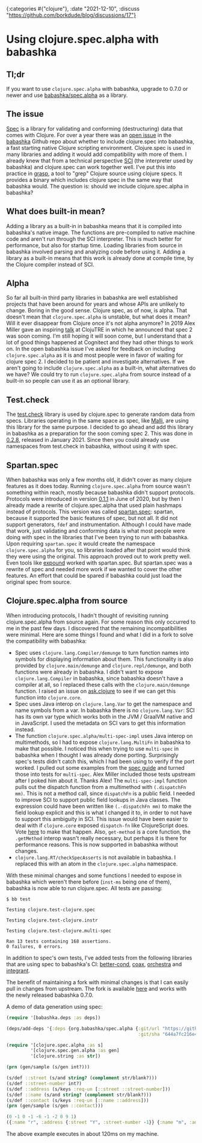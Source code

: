 {:categories #{"clojure"}, :date "2021-12-10", :discuss "https://github.com/borkdude/blog/discussions/17"}

# Using clojure.spec.alpha with babashka

## Tl;dr

If you want to use `clojure.spec.alpha` with babashka, upgrade to 0.7.0 or newer
and use [babashka/spec.alpha](https://github.com/babashka/spec.alpha) as a
library.

## The issue

[Spec](https://github.com/clojure/spec.alpha) is a library for validating and
conforming (destructuring) data that comes with Clojure. For over a year there
was an [open issue](https://github.com/babashka/babashka/issues/558) in the
[babashka](https://babashka.org/) Github repo about whether to include
clojure.spec into babashka, a fast starting native Clojure scripting
environment. Clojure.spec is used in many libraries and adding it would add
compatibility with more of them. I already knew that from a technical
perspective [SCI](https://github.com/babashka/sci) (the interpreter used by
babashka) and clojure.spec can work together well. I've put this into practice
in [grasp](https://github.com/borkdude/grasp), a tool to "grep" Clojure source
using clojure specs. It provides a binary which includes clojure spec in the
same way that babashka would. The question is: should we include
clojure.spec.alpha in babashka?

## What does built-in mean?

Adding a library as a built-in in babashka means that it is compiled into
babashka's native image. The functions are pre-compiled to native machine code
and aren't run through the SCI interpreter. This is much better for performance,
but also for startup time. Loading libraries from source in babashka involved
parsing and analyzing code before using it. Adding a library as a built-in means
that this work is already done at compile time, by the Clojure compiler instead
of SCI.

## Alpha

So far all built-in third party libraries in babashka are well established
projects that have been around for years and whose APIs are unlikely to
change. Boring in the good sense. Clojure spec, as of now, is alpha. That
doesn't mean that `clojure.spec.alpha` is unstable, but what does it mean? Will
it ever disappear from Clojure once it's not alpha anymore? In 2019 Alex Miller
gave an inspiring [talk](https://youtu.be/KeZNRypKVa4) at ClojuTRE in which he
announced that spec 2 was soon coming. I'm still hoping it will soon come, but I
understand that a lot of good things happened at Cognitect and they had other
things to work on. In the open babashka issue I've asked for feedback on including
`clojure.spec.alpha` as it is and most people were in favor of waiting for
clojure spec 2. I decided to be patient and investigate alternatives. If we
aren't going to include `clojure.spec.alpha` as a built-in, what alternatives do
we have? We could try to run `clojure.spec.alpha` from source instead of a
built-in so people can use it as an optional library.

## Test.check

The [test.check](https://github.com/clojure/test.check) library is used by
clojure.spec to generate random data from specs. Libraries operating in the same
space as spec, like [Malli](https://github.com/metosin/malli), are using this
library for the same purpose. I decided to go ahead and add this library in
babashka as a preparation for the soon coming spec 2. This was done in
[0.2.8](https://github.com/babashka/babashka/blob/master/CHANGELOG.md#v028),
released in January 2021. Since then you could already use namespaces from
test.check in babashka, without using it with spec.

## Spartan.spec

When babashka was only a few months old, it didn't cover as many clojure
features as it does today. Running `clojure.spec.alpha` from source wasn't
something within reach, mostly because babashka didn't support
protocols. Protocols were introduced in version
[0.1.1](https://github.com/babashka/babashka/blob/master/CHANGELOG.md#v011-2020-06-10)
in June of 2020, but by then I already made a rewrite of clojure.spec.alpha that
used plain hashmaps instead of protocols. This version was called
[spartan.spec](https://github.com/borkdude/spartan.spec): spartan, because it
supported the basic features of spec, but not all. It did not support
generators, `fdef` and instrumentation. Although I could have made that work,
just validating and conforming data is what most people were doing with spec in
the libraries that I've been trying to run with babashka. Upon requiring
`spartan.spec` it would create the namespace `clojure.spec.alpha` for you, so
libraries loaded after that point would think they were using the original. This
approach proved out to work pretty well. Even tools like
[expound](https://github.com/bhb/expound) worked with spartan.spec. But
spartan.spec was a rewrite of spec and needed more work if we wanted to cover
the other features. An effort that could be spared if babashka could just load
the original spec from source.

## Clojure.spec.alpha from source

When introducing protocols, I hadn't thought of revisiting running
clojure.spec.alpha from source again. For some reason this only occurred to me
in the past few days. I discovered that the remaining incompatibilities were
minimal. Here are some things I found and what I did in a fork to solve the
compatibility with babashka:

- Spec uses `clojure.lang.Compiler/demunge` to turn function names into symbols
  for displaying information about them. This functionality is also provided by
  `clojure.main/demunge` and `clojure.repl/demunge`, and both functions were
  already in babashka. I didn't want to expose `clojure.lang.Compiler` in
  babashka, since babashka doesn't have a compiler at all, so I replaced these
  calls with the `clojure.main/demunge` function. I raised an issue on
  [ask.clojure](https://ask.clojure.org/index.php/11371/consider-adding-demunge-into-clojure-core)
  to see if we can get this function into `clojure.core`.
- Spec uses Java interop on `clojure.lang.Var` to get the namespace and name
  symbols from a var. In babashka there is no `clojure.lang.Var`: SCI has its
  own var type which works both in the JVM / GraalVM native and in JavaScript. I
  used the metadata on SCI vars to get this information instead.
- The function `clojure.spec.alpha/multi-spec-impl` uses Java interop on
  multimethods, so I had to expose `clojure.lang.MultiFn` in babashka to make
  that possible. I noticed this when trying to use `multi-spec` in babashka when
  I thought I was already done porting. Surprisingly spec's tests didn't catch
  this, which I had been using to verify if the port worked. I pulled out some
  examples from the [spec guide](https://clojure.org/guides/spec) and turned
  those into tests for `multi-spec`. Alex Miller included those tests upstream
  after I poked him about it. Thanks Alex!  The `multi-spec-impl` function pulls
  out the dispatch function from a multimethod with `(.dispatchFn mm)`. This is
  not a method call, since `dispatchFn` is a public field. I needed to improve
  SCI to support public field lookups in Java classes. The expression could have
  been written like `(.-dispatchFn mm)` to make the field lookup explicit and
  this is what I changed it to, in order to not have to support this ambiguity
  in SCI. This issue would have been easier to deal with if `clojure.core`
  exposed `dispatch-fn` like ClojureScript does. Vote
  [here](https://ask.clojure.org/index.php/10261/please-add-dispatch-fn-to-clojure-core)
  to make that happen. Also, `get-method` is a core function, the `.getMethod`
  interop wasn't really necessary, but perhaps it is there for performance
  reasons. This is now supported in babashka without changes.
- `clojure.lang.RT/checkSpecAsserts` is not available in babashka. I replaced
  this with an atom in the `clojure.spec.alpha` namespace.

With these minimal changes and some functions I needed to expose in babashka
which weren't there before (`inst-ms` being one of them), babashka is now able
to run clojure.spec. All tests are passing:

```
$ bb test

Testing clojure.test-clojure.spec

Testing clojure.test-clojure.instr

Testing clojure.test-clojure.multi-spec

Ran 13 tests containing 168 assertions.
0 failures, 0 errors.
```

In addition to spec's own tests, I've added tests from the following libraries
that are using spec to babashka's CI:
[better-cond](https://github.com/Engelberg/better-cond),
[coax](https://github.com/exoscale/coax),
[orchestra](https://github.com/jeaye/orchestra) and
[integrant](https://github.com/weavejester/integrant).

The benefit of maintaining a fork with minimal changes is that I can easily pull
in changes from upstream.  The fork is available
[here](https://github.com/babashka/spec.alpha) and works with the newly released
babashka 0.7.0.

A demo of data generation using spec:

``` clojure
(require '[babashka.deps :as deps])

(deps/add-deps '{:deps {org.babashka/spec.alpha {:git/url "https://github.com/babashka/spec.alpha"
                                                 :git/sha "644a7fc216e43d5da87b07471b0f87d874107d1a"}}})

(require '[clojure.spec.alpha :as s]
         '[clojure.spec.gen.alpha :as gen]
         '[clojure.string :as str])

(prn (gen/sample (s/gen int?)))

(s/def ::street (s/and string? (complement str/blank?)))
(s/def ::street-number int?)
(s/def ::address (s/keys :req-un [::street ::street-number]))
(s/def ::name (s/and string? (complement str/blank?)))
(s/def ::contact (s/keys :req-un [::name ::address]))
(prn (gen/sample (s/gen ::contact)))
```

``` clojure
(0 -1 0 -1 -6 -1 -2 0 9 1)
({:name "r", :address {:street "Y", :street-number -1}} {:name "m", :address {:street "k8", :street-number -1}} {:name "5", :address {:street "s1E", :street-number 0}} {:name "o4H", :address {:street "4", :street-number -1}} {:name "nkhf", :address {:street "4Fh92", :street-number 1}} {:name "e", :address {:street "X", :street-number 4}} {:name "5v76a9B", :address {:street "bEf7e", :street-number 23}} {:name "213V", :address {:street "fNX3wr", :street-number 5}} {:name "8336lvbb9", :address {:street "fVP", :street-number -1}} {:name "x8X", :address {:street "utPQA", :street-number -7}})
```

The above example executes in about 120ms on my machine.
